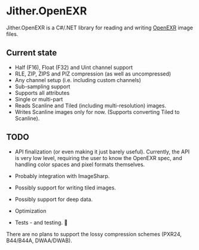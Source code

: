 # Jither.OpenEXR

Jither.OpenEXR is a C#/.NET library for reading and writing [OpenEXR](https://openexr.com/) image files.

Current state
-------------
* Half (F16), Float (F32) and Uint channel support
* RLE, ZIP, ZIPS and PIZ compression (as well as uncompressed)
* Any channel setup (i.e. including custom channels)
* Sub-sampling support
* Supports all attributes
* Single or multi-part
* Reads Scanline and Tiled (including multi-resolution) images.
* Writes Scanline images only for now. (Supports converting Tiled to Scanline).

TODO
----
* API finalization (or even making it just barely useful). Currently, the API is very low level, requiring the user to know the OpenEXR spec, and handling color spaces and pixel formats themselves.

* Probably integration with ImageSharp.

* Possibly support for writing tiled images.

* Possibly support for deep data.

* Optimization

* Tests - and testing. 🤪

There are no plans to support the lossy compression schemes (PXR24, B44/B44A, DWAA/DWAB).
